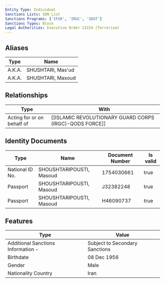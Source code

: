 ```yaml
---
Entity Type: Individual
Sanctions Lists: SDN List
Sanctions Programs: ['IFSR', 'IRGC', 'SDGT']
Sanctions Types: Block
Legal Authorities: Executive Order 13224 (Terrorism)
---
```


## Aliases
| Type  | Name      | 
|-------|-----------|
| A.K.A. | SHUSHTARI, Mas'ud |
| A.K.A. | SHUSHTARI, Masoud |

## Relationships
| Type  | With      | 
|-------|-----------|
| Acting for or on behalf of | [[ISLAMIC REVOLUTIONARY GUARD CORPS (IRGC)-QODS FORCE]] |

## Identity Documents
| Type  | Name      | Document Number | Is valid |
|-------|-----------|-----------------|----------|
| National ID No. | SHOUSHTARIPOUSTI, Masoud | 1754030661 | true |
| Passport | SHOUSHTARIPOUSTI, Masoud | J32382248 | true |
| Passport | SHOUSHTARIPOUSTI, Masoud | H46090737 | true |

## Features
| Type  | Value      |
|-------|------------|
| Additional Sanctions Information - | Subject to Secondary Sanctions |
| Birthdate | 08 Dec 1956 |
| Gender | Male |
| Nationality Country | Iran |
